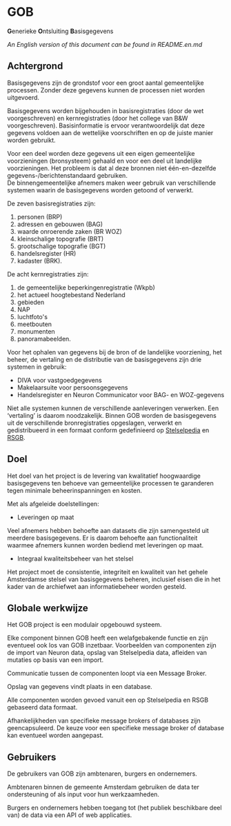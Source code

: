 # GOB

**G**enerieke **O**ntsluiting **B**asisgegevens

_An English version of this document can be found in README.en.md_

## Achtergrond

Basisgegevens zijn de grondstof voor een groot aantal gemeentelijke processen.
Zonder deze gegevens kunnen de processen niet worden uitgevoerd.

Basisgegevens worden bijgehouden in basisregistraties (door de wet voorgeschreven) en kernregistraties (door het college van B&W voorgeschreven).
Basisinformatie is ervoor verantwoordelijk dat deze gegevens voldoen aan de wettelijke voorschriften en op de juiste manier worden gebruikt.

Voor een deel worden deze gegevens uit een eigen gemeentelijke voorzieningen (bronsysteem) gehaald en voor een deel uit landelijke voorzieningen.
Het probleem is dat al deze bronnen niet één-en-dezelfde gegevens-/berichtenstandaard gebruiken.  
De binnengemeentelijke afnemers maken weer gebruik van verschillende systemen waarin de basisgegevens worden getoond of verwerkt.

De zeven basisregistraties zijn:
1. personen (BRP)
2. adressen en gebouwen (BAG)
3. waarde onroerende zaken (BR WOZ)
4. kleinschalige topografie (BRT)
5. grootschalige topografie (BGT)
6. handelsregister (HR)
7. kadaster (BRK).

De acht kernregistraties zijn:
1. de gemeentelijke beperkingenregistratie (Wkpb)
2. het actueel hoogtebestand Nederland
3. gebieden
4. NAP
5. luchtfoto's
6. meetbouten
7. monumenten
8. panoramabeelden.

Voor het ophalen van gegevens bij de bron of de landelijke voorziening, het beheer, de vertaling en de distributie van de basisgegevens zijn drie systemen in gebruik:
- DIVA voor vastgoedgegevens
- Makelaarsuite voor persoonsgegevens 
- Handelsregister en Neuron Communicator voor BAG- en WOZ-gegevens

Niet alle systemen kunnen de verschillende aanleveringen verwerken.
Een ‘vertaling’ is daarom noodzakelijk.
Binnen GOB worden de basisgegevens uit de verschillende bronregistraties opgeslagen, verwerkt en gedistribueerd in een formaat conform gedefinieerd op [Stelselpedia](https://www.amsterdam.nl/stelselpedia/|Stelselpedia) en [RSGB](https://www.gemmaonline.nl/index.php/Informatiemodel_Basis-_en_Kerngegevens_(RSGB)).

## Doel

Het doel van het project is de levering van kwalitatief hoogwaardige basisgegevens ten behoeve van gemeentelijke processen te garanderen tegen minimale beheerinspanningen en kosten.

Met als afgeleide doelstellingen:
- Leveringen op maat

Veel afnemers hebben behoefte aan datasets die zijn samengesteld uit meerdere basisgegevens.
Er is daarom behoefte aan functionaliteit waarmee afnemers kunnen worden bediend met leveringen op maat. 

- Integraal kwaliteitsbeheer van het stelsel

Het project moet de consistentie, integriteit en kwaliteit van het gehele Amsterdamse stelsel van basisgegevens beheren,
inclusief eisen die in het kader van de archiefwet aan informatiebeheer worden gesteld.

## Globale werkwijze

Het GOB project is een modulair opgebouwd systeem.

Elke component binnen GOB heeft een welafgebakende functie en zijn eventueel ook los van GOB inzetbaar.
Voorbeelden van componenten zijn de import van Neuron data, opslag van Stelselpedia data, afleiden van mutaties op basis van een import.

Communicatie tussen de componenten loopt via een Message Broker.

Opslag van gegevens vindt plaats in een database.

Alle componenten worden gevoed vanuit een op Stelselpedia en RSGB gebaseerd data formaat.

Afhankelijkheden van specifieke message brokers of databases zijn geencapsuleerd.
De keuze voor een specifieke message broker of database kan eventueel worden aangepast.

## Gebruikers

De gebruikers van GOB zijn ambtenaren, burgers en ondernemers.

Ambtenaren binnen de gemeente Amsterdam gebruiken de data ter ondersteuning of als input voor hun werkzaamheden.

Burgers en ondernemers hebben toegang tot (het publiek beschikbare deel van) de data via een API of web applicaties.
